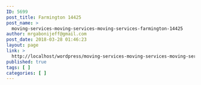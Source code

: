 ```yaml
---
ID: 5699
post_title: Farmington 14425
post_name: >
  moving-services-moving-services-moving-services-farmington-14425
author: mrgabonijeff@gmail.com
post_date: 2018-03-28 01:46:23
layout: page
link: >
  http://localhost/wordpress/moving-services-moving-services-moving-services-farmington-14425/
published: true
tags: [ ]
categories: [ ]
---
```

